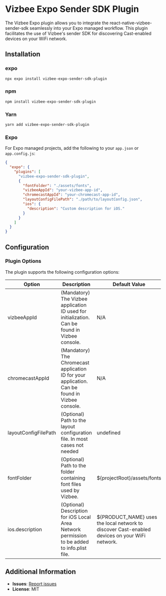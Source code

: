 # Vizbee Expo Sender SDK Plugin

The Vizbee Expo plugin allows you to integrate the react-native-vizbee-sender-sdk seamlessly into your Expo managed workflow. This plugin facilitates the use of Vizbee's sender SDK for discovering Cast-enabled devices on your WiFi network.

## Installation

### expo

```bash
npx expo install vizbee-expo-sender-sdk-plugin
```

### npm

```bash
npm install vizbee-expo-sender-sdk-plugin
```

### Yarn

```bash
yarn add vizbee-expo-sender-sdk-plugin
```

### Expo

For Expo managed projects, add the following to your `app.json` or `app.config.js`:

```json
{
  "expo": {
    "plugins": [
      "vizbee-expo-sender-sdk-plugin",
      {
        "fontFolder": "./assets/fonts",
        "vizbeeAppId": "your-vizbee-app-id",
        "chromecastAppId": "your-chromecast-app-id",
        "layoutConfigFilePath": "./path/to/layoutConfig.json",
        "ios": {
          "description": "Custom description for iOS."
        }
      }
    ]
  }
}
```

## Configuration

### Plugin Options

The plugin supports the following configuration options:

| Option               | Description                                                                                     | Default Value                                                                                 |
| -------------------- | ----------------------------------------------------------------------------------------------- | --------------------------------------------------------------------------------------------- |
| vizbeeAppId          | (Mandatory) The Vizbee application ID used for initialization. Can be found in Vizbee console.  | N/A                                                                                           |
| chromecastAppId      | (Mandatory) The Chromecast application ID for your application. Can be found in Vizbee console. | N/A                                                                                           |
| layoutConfigFilePath | (Optional) Path to the layout configuration file. In most cases not needed                      | undefined                                                                                     |
| fontFolder           | (Optional) Path to the folder containing font files used by Vizbee.                             | ${projectRoot}/assets/fonts                                                                   |
| ios.description      | (Optional) Description for iOS Local Area Network permission to be added to info.plist file.    | ${PRODUCT_NAME} uses the local network to discover Cast-enabled devices on your WiFi network. |

## Additional Information

- **Issues**: [Report issues](https://github.com/ClaspTV/vizbee-expo-sender-sdk-plugin/issues)
- **License**: MIT
